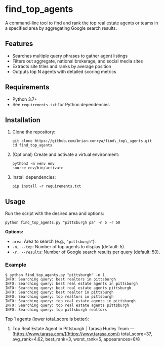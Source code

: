 # find\_top\_agents

A command-line tool to find and rank the top real estate agents or teams in a specified area by aggregating Google search results.

## Features

* Searches multiple query phrases to gather agent listings
* Filters out aggregate, national brokerage, and social media sites
* Extracts site titles and ranks by average position
* Outputs top N agents with detailed scoring metrics

## Requirements

* Python 3.7+
* See `requirements.txt` for Python dependencies

## Installation

1. Clone the repository:

   ```
   git clone https://github.com/brian-conrya/find\_top\_agents.git
   cd find_top_agents
   ```

2. (Optional) Create and activate a virtual environment:

   ```
   python3 -m venv env
   source env/bin/activate
   ```

3. Install dependencies:

   ```
   pip install -r requirements.txt
   ```

## Usage

Run the script with the desired area and options:

```python find_top_agents.py "pittsburgh pa" -n 5 -r 50```

**Options:**

* `area`: Area to search (e.g., `"pittsburgh"`).
* `-n, --top`: Number of top agents to display (default: 5).
* `-r, --results`: Number of Google search results per query (default: 50).

### Example

```
$ python find_top_agents.py "pittsburgh" -n 1
INFO: Searching query: best realtors in pittsburgh
INFO: Searching query: best real estate agents in pittsburgh
INFO: Searching query: best real estate agents pittsburgh
INFO: Searching query: best realtor in pittsburgh
INFO: Searching query: top realtors in pittsburgh
INFO: Searching query: top real estate agents in pittsburgh
INFO: Searching query: top real estate agents pittsburgh
INFO: Searching query: top pittsburgh realtors
```
Top 1 agents (lower total_score is better):

1. Top Real Estate Agent in Pittsburgh | Tarasa Hurley Team — [https://www.tarasa.com/](https://www.tarasa.com/)
   total\_score=37, avg\_rank=4.62, best\_rank=3, worst\_rank=5, appearances=8/8
